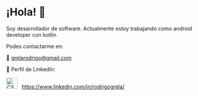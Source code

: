# ¡Hola! 🤝


 Soy desarrollador de software. Actualmente estoy trabajando como android developer con kotlin.

 Podes contactarme en:

📨 grelarodrigo@gmail.com
 
🔎 Perfil de LinkedIn:
  
   <img src="https://github.com/GrelaR/GrelaR/blob/main/linkedin.png" alt="CSS icon"  height="30"/>&nbsp;&nbsp; https://www.linkedin.com/in/rodrigogrela/
 
 
